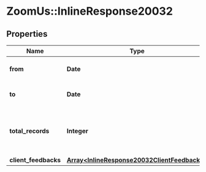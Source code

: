 # ZoomUs::InlineResponse20032

## Properties
Name | Type | Description | Notes
------------ | ------------- | ------------- | -------------
**from** | **Date** | Start date for this report | [optional] 
**to** | **Date** | End date for this report | [optional] 
**total_records** | **Integer** | The number of all records available across pages | [optional] 
**client_feedbacks** | [**Array&lt;InlineResponse20032ClientFeedbacks&gt;**](InlineResponse20032ClientFeedbacks.md) |  | [optional] 


